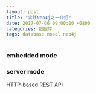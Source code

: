 ```yaml
---
layout: post
title: "实践Neo4j之一介绍"
date: 2017-07-06 09:00:00 +0800
categories: 数据库
tags: database nosql neo4j
---
```


### embedded mode

### server mode

HTTP-based REST API